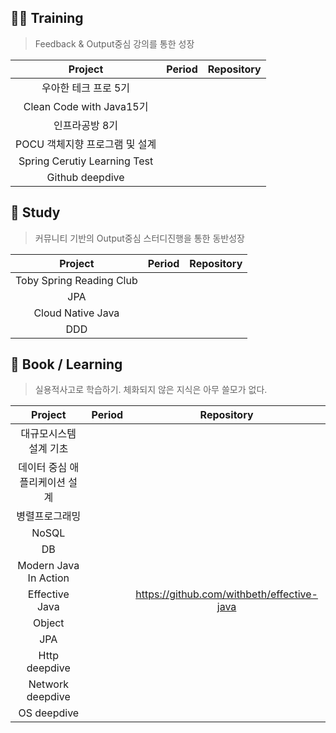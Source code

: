 ## 🏋️‍♀️ Training

> Feedback & Output중심 강의를 통한 성장

| Project | Period | Repository |
|:---:|:---:|:---:|
|우아한 테크 프로 5기| | | 
|Clean Code with Java15기| | | 
|인프라공방 8기 | | | 
|POCU 객체지향 프로그램 및 설계 | | | 
|Spring Cerutiy Learning Test | | | 
|Github deepdive| | | 

## 📔 Study

> 커뮤니티 기반의 Output중심 스터디진행을 통한 동반성장

| Project | Period | Repository |
|:---:|:---:|:---:|
|Toby Spring Reading Club| | | 
|JPA | | | 
|Cloud Native Java| | |  
|DDD| | | 


## 📕 Book / Learning

> 실용적사고로 학습하기. 체화되지 않은 지식은 아무 쓸모가 없다.

| Project | Period | Repository |
|:---:|:---:|:---:|
|대규모시스템 설계 기초 | | | 
|데이터 중심 애플리케이션 설계 | | | 
|병렬프로그래밍| | | 
|NoSQL | | | 
|DB| | | 
|Modern Java In Action | | | 
|Effective Java| |https://github.com/withbeth/effective-java| 
|Object| | | 
|JPA| | | 
|Http deepdive| | | 
|Network deepdive| | | 
|OS deepdive| | | 
